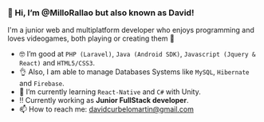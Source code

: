 ### **👋 Hi, I’m @MilloRallao but also known as David!**
I'm a junior web and multiplatform developer who enjoys programming and loves videogames, both playing or creating them :space_invader:
- :nerd_face: I’m good at `PHP (Laravel)`, `Java (Android SDK)`, `Javascript (Jquery & React)` and `HTML5/CSS3`.
- 👌 Also, I am able to manage Databases Systems like `MySQL`, `Hibernate` and `Firebase`.
- 🌱 I’m currently learning `React-Native` and `C#` with Unity.
-  :bangbang: Currently working as **Junior FullStack developer**.
- 📫 How to reach me: davidcurbelomartin@gmail.com
